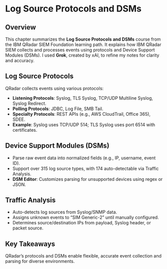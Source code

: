 # Log Source Protocols and DSMs

## Overview
This chapter summarizes the **Log Source Protocols and DSMs** course from the IBM QRadar SIEM Foundation learning path. It explains how IBM QRadar SIEM collects and processes events using protocols and Device Support Modules (DSMs). I used **Grok**, created by xAI, to refine my notes for clarity and accuracy.

## Log Source Protocols
QRadar collects events using various protocols:
- **Listening Protocols**: Syslog, TLS Syslog, TCP/UDP Multiline Syslog, Syslog Redirect.
- **Polling Protocols**: JDBC, Log File, SMB Tail.
- **Specialty Protocols**: REST APIs (e.g., AWS CloudTrail, Office 365), SDEE.
- **Example**: Syslog uses TCP/UDP 514; TLS Syslog uses port 6514 with certificates.

## Device Support Modules (DSMs)
- Parse raw event data into normalized fields (e.g., IP, username, event ID).
- Support over 315 log source types, with 174 auto-detectable via Traffic Analysis.
- **DSM Editor**: Customizes parsing for unsupported devices using regex or JSON.

## Traffic Analysis
- Auto-detects log sources from Syslog/SNMP data.
- Assigns unknown events to “SIM Generic-2” until manually configured.
- Determines source/destination IPs from payload, Syslog header, or packet source.

## Key Takeaways
QRadar’s protocols and DSMs enable flexible, accurate event collection and parsing for diverse environments.
